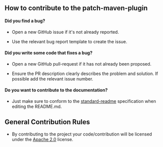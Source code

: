 ## How to contribute to the patch-maven-plugin
#### **Did you find a bug?**
* Open a new GitHub issue if it's not already reported.

* Use the relevant bug report template to create the issue.

#### **Did you write some code that fixes a bug?**
* Open a new GitHub pull-request if it has not already been proposed.

* Ensure the PR description clearly describes the problem and solution. If possible add the relevant issue number.

#### **Do you want to contribute to the documentation?**
* Just make sure to conform to the [standard-readme](https://github.com/RichardLitt/standard-readme) specification when editing the README.md.

## General Contribution Rules
* By contributing to the project your code/contribution will be licensed under the [Apache 2.0](../LICENSE) license.